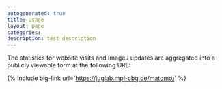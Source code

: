 ```yaml
---
autogenerated: true
title: Usage
layout: page
categories: 
description: test description
---
```



The statistics for website visits and ImageJ updates are aggregated into a publicly viewable form at the following URL:

{% include big-link url='https://juglab.mpi-cbg.de/matomo/' %}
